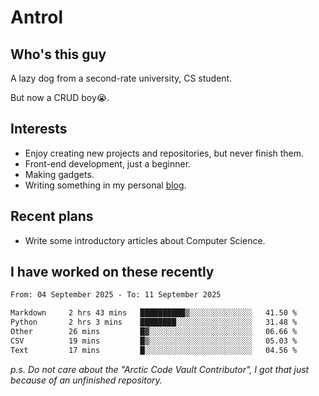 # Antrol

## Who's this guy

A lazy dog from a second-rate university, CS student.

But now a CRUD boy😭.

## Interests

* Enjoy creating new projects and repositories, but never finish them.
* Front-end development, just a beginner.
* Making gadgets.
* Writing something in my personal [blog](https://blog.antrol.xyz/).

## Recent plans

* Write some introductory articles about Computer Science.

<!--
* Try to develop a website for [Anime4KCPP](https://github.com/TianZerL/Anime4KCPP).
* Develop a Markdown renderer which user can customize its css, of course it is GUI-based.~~(If I could finish  it before getting bored)~~
* Work with my [teammates](https://github.com/SWJTU-Lazy-Dogs).
* Find something interests me, as a hobby after finishing my ~~boring~~ homework.
-->

## I have worked on these recently

<!--START_SECTION:waka-->

```txt
From: 04 September 2025 - To: 11 September 2025

Markdown     2 hrs 43 mins   ██████████▒░░░░░░░░░░░░░░   41.50 %
Python       2 hrs 3 mins    ████████░░░░░░░░░░░░░░░░░   31.48 %
Other        26 mins         █▓░░░░░░░░░░░░░░░░░░░░░░░   06.66 %
CSV          19 mins         █▒░░░░░░░░░░░░░░░░░░░░░░░   05.03 %
Text         17 mins         █░░░░░░░░░░░░░░░░░░░░░░░░   04.56 %
```

<!--END_SECTION:waka-->

*p.s.  Do not care about the "Arctic Code Vault Contributor", I got that just because of an unfinished repository.*

<!--
**qzmlgfj/qzmlgfj** is a ✨ _special_ ✨ repository because its `README.md` (this file) appears on your GitHub profile.

Here are some ideas to get you started:

- 🔭 I’m currently working on ...
- 🌱 I’m currently learning ...
- 👯 I’m looking to collaborate on ...
- 🤔 I’m looking for help with ...
- 💬 Ask me about ...
- 📫 How to reach me: ...
- 😄 Pronouns: ...
- ⚡ Fun fact: ...
-->
